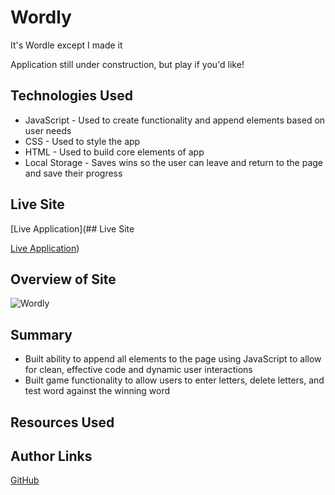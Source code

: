 # Wordly
It's Wordle except I made it

Application still under construction, but play if you'd like!

## Technologies Used

* JavaScript - Used to create functionality and append elements based on user needs
* CSS - Used to style the app
* HTML - Used to build core elements of app
* Local Storage - Saves wins so the user can leave and return to the page and save their progress

## Live Site

[Live Application](## Live Site

[Live Application](https://mjshelton12.github.io/Wordly/))

## Overview of Site

![Wordly](https://user-images.githubusercontent.com/106135769/234737931-45c98243-d85b-4f69-8e65-26fb42a3f8d1.png)


## Summary

* Built ability to append all elements to the page using JavaScript to allow for clean, effective code and dynamic user interactions
* Built game functionality to allow users to enter letters, delete letters, and test word against the winning word

## Resources Used

## Author Links

[GitHub](https://github.com/mjshelton12)
